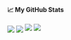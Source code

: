 #### &#x1f4c8; My GitHub Stats

<img align="center" src="https://github-readme-stats.vercel.app/api?username=romelsan&show_icons=true&line_height=33&count_private=true&theme=nord"  />

<img align="center" src="https://github-readme-stats.vercel.app/api/top-langs/?username=romelsan&&hide=javascript,css,html&langs_count=4&line_height=35&theme=nord" />

<img src="https://github-readme-streak-stats.herokuapp.com/?user=romelsan&theme=nord"/>

<a href="https://twitter.com/romelsan">
  <img src="https://img.shields.io/twitter/follow/romelsan?style=for-the-badge&logo=twitter&&labelColor=1f1f1f&color=5fffaf" />
</a>
